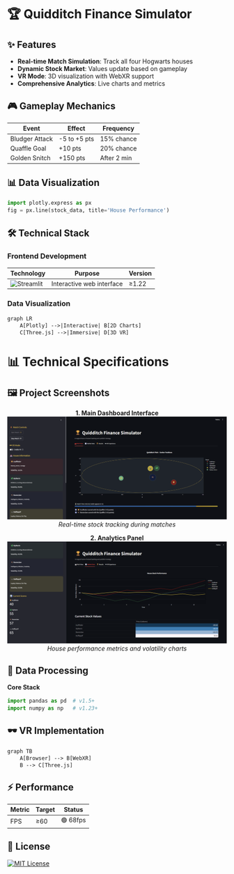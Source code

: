 # 🏆 Quidditch Finance Simulator

## ✨ Features
- **Real-time Match Simulation**: Track all four Hogwarts houses
- **Dynamic Stock Market**: Values update based on gameplay
- **VR Mode**: 3D visualization with WebXR support
- **Comprehensive Analytics**: Live charts and metrics

## 🎮 Gameplay Mechanics

| Event          | Effect          | Frequency   |
|----------------|----------------|-------------|
| Bludger Attack | -5 to +5 pts   | 15% chance  |
| Quaffle Goal   | +10 pts        | 20% chance  |
| Golden Snitch  | +150 pts       | After 2 min |

## 📊 Data Visualization
```python
import plotly.express as px
fig = px.line(stock_data, title='House Performance')
```
## 🛠️ Technical Stack

### Frontend Development
| Technology | Purpose | Version |
|------------|---------|---------|
| ![Streamlit](https://img.shields.io/badge/Streamlit-FF4B4B?logo=streamlit&logoColor=white) | Interactive web interface | ≥1.22 |

### Data Visualization
```mermaid
graph LR
    A[Plotly] -->|Interactive| B[2D Charts]
    C[Three.js] -->|Immersive| D[3D VR]
```
# 📊 Technical Specifications

## 🖼️ Project Screenshots

<div align="center">
  
**1. Main Dashboard Interface**  
![Dashboard View](Dashboard.png)  
*Real-time stock tracking during matches*

**2. Analytics Panel**  
![Data Analytics](Market.png)  
*House performance metrics and volatility charts*

</div>

## 🔢 Data Processing
**Core Stack**  
```python
import pandas as pd  # v1.5+
import numpy as np   # v1.23+
```

## 🕶️ VR Implementation
```mermaid
graph TB
    A[Browser] --> B[WebXR]
    B --> C[Three.js]
```

## ⚡ Performance
| Metric        | Target     | Status   |
|--------------|------------|----------|
| FPS          | ≥60        | 🟢 68fps |

## 📜 License
[![MIT License](https://img.shields.io/badge/license-MIT-blue.svg)](LICENSE)
